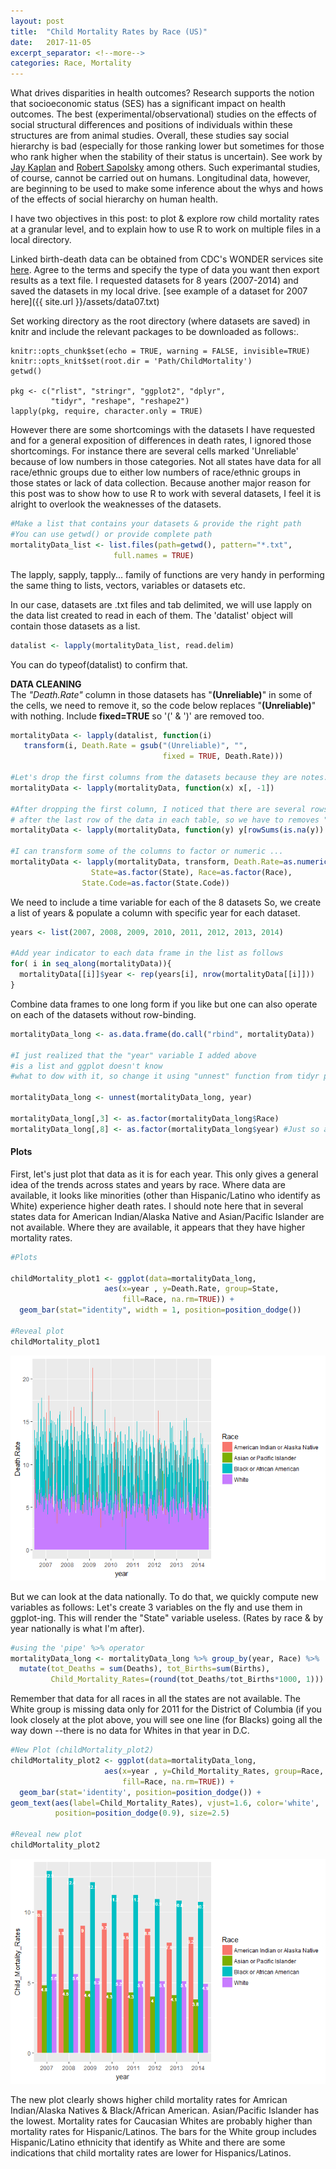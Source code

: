 ```yaml
---
layout: post
title:  "Child Mortality Rates by Race (US)"
date:   2017-11-05
excerpt_separator: <!--more-->
categories: Race, Mortality
---
```


What drives disparities in health outcomes? Research supports the notion that socioeconomic status (SES) has a significant impact on health outcomes. The best (experimental/observational) studies on the effects of social structural differences and positions of individuals within these structures are from animal studies. Overall, these studies say social hierarchy is bad (especially for those ranking lower but sometimes for those who rank higher when the stability of their status is uncertain). See work by [Jay Kaplan](http://neuroscience.graduate.wfu.edu/people/jay-kaplan/) and [Robert Sapolsky](https://profiles.stanford.edu/robert-sapolsky) among others. Such experimantal studies, of course, cannot be carried out on humans. Longitudinal data, however, are beginning to be used to make some inference about the whys and hows of the effects of social hierarchy on human health. 

<!--more-->

I have two objectives in this post: to plot & explore row child mortality rates at a granular level, and to explain how to use R to work on multiple files in a local directory. 

Linked birth-death data can be obtained from CDC's WONDER services site [here](https://wonder.cdc.gov/lbd-current.html). Agree to the terms and specify the type of data you want then export results as a text file. I requested datasets for 8 years (2007-2014) and saved the datasets in my local drive. [see example of a dataset for 2007 here]({{ site.url }}/assets/data07.txt)

Set working directory as the root directory (where datasets are saved) in knitr and include the relevant packages to be downloaded as follows:.


``` {r setup, include=FALSE}
knitr::opts_chunk$set(echo = TRUE, warning = FALSE, invisible=TRUE)
knitr::opts_knit$set(root.dir = 'Path/ChildMortality')
getwd()

pkg <- c("rlist", "stringr", "ggplot2", "dplyr", 
         "tidyr", "reshape", "reshape2")
lapply(pkg, require, character.only = TRUE)
```

However there are some shortcomings with the datasets I have requested and for a general exposition of differences in death rates, I ignored those shortcomings. For instance there are several cells marked 'Unreliable' because of low numbers in those categories. Not all states have data for all race/ethnic groups due to either low numbers of race/ethnic groups in those states or lack of data collection. Because another major reason for this post was to show how to use R to work with several datasets, I feel it is alright to overlook the weaknesses of the datasets.

``` r
#Make a list that contains your datasets & provide the right path
#You can use getwd() or provide complete path
mortalityData_list <- list.files(path=getwd(), pattern="*.txt", 
                       full.names = TRUE)
```

The lapply, sapply, tapply... family of functions are very handy in performing the same thing to lists, vectors, variables or datasets etc.

In our case, datasets are .txt files and tab delimited, we will use lapply on the data list created to read in each of them. The 'datalist' object will contain those datasets as a list.

``` r
datalist <- lapply(mortalityData_list, read.delim)
```
You can do typeof(datalist) to confirm that.

**DATA CLEANING**  
The _"Death.Rate"_ column in those datasets has "__(Unreliable)__" in some of the cells, we need to remove it, so the code below replaces "**(Unreliable)**" with nothing. Include **fixed=TRUE** so '(' & ')' are removed too.

``` r
mortalityData <- lapply(datalist, function(i)
   transform(i, Death.Rate = gsub("(Unreliable)", "", 
                                  fixed = TRUE, Death.Rate))) 

#Let's drop the first columns from the datasets because they are notes. 
mortalityData <- lapply(mortalityData, function(x) x[, -1])

#After dropping the first column, I noticed that there are several rows with 'NA'
# after the last row of the data in each table, so we have to removes "NA" as follows.
mortalityData <- lapply(mortalityData, function(y) y[rowSums(is.na(y)) == 0, ])

#I can transform some of the columns to factor or numeric ...
mortalityData <- lapply(mortalityData, transform, Death.Rate=as.numeric(Death.Rate), 
                  State=as.factor(State), Race=as.factor(Race), 
                State.Code=as.factor(State.Code))
```

We need to include a time variable for each of the 8 datasets So, we create a list of years & populate a column with specific year for each dataset.

``` r
years <- list(2007, 2008, 2009, 2010, 2011, 2012, 2013, 2014)

#Add year indicator to each data frame in the list as follows
for( i in seq_along(mortalityData)){
  mortalityData[[i]]$year <- rep(years[i], nrow(mortalityData[[i]]))
}
```

Combine data frames to one long form if you like but one can also operate on each of the datasets without row-binding.

``` r
mortalityData_long <- as.data.frame(do.call("rbind", mortalityData))

#I just realized that the "year" variable I added above 
#is a list and ggplot doesn't know 
#what to dow with it, so change it using "unnest" function from tidyr package

mortalityData_long <- unnest(mortalityData_long, year)

mortalityData_long[,3] <- as.factor(mortalityData_long$Race)
mortalityData_long[,8] <- as.factor(mortalityData_long$year) #Just so all the years appear on horiz axis
```

#### Plots  
First, let's just plot that data as it is for each year. This only gives a general idea of the trends across states and years by race. Where data are available, it looks like minorities (other than Hispanic/Latino who identify as White) experience higher death rates. I should note here that in several states data for American Indian/Alaska Native and Asian/Pacific Islander are not available. Where they are available, it appears that they have higher mortality rates.

``` r
#Plots

childMortality_plot1 <- ggplot(data=mortalityData_long, 
                     aes(x=year , y=Death.Rate, group=State, 
                         fill=Race, na.rm=TRUE)) + 
  geom_bar(stat="identity", width = 1, position=position_dodge())

#Reveal plot
childMortality_plot1
```
<img src="/images/child_Mortality_Rates_States.png"/>

But we can look at the data nationally. To do that, we quickly compute new variables as follows: Let's create 3 variables on the fly and use them in ggplot-ing. This will render the "State" variable useless. (Rates by race & by year nationally is what I'm after).

``` r
#using the 'pipe' %>% operator
mortalityData_long <- mortalityData_long %>% group_by(year, Race) %>%
  mutate(tot_Deaths = sum(Deaths), tot_Births=sum(Births), 
         Child_Mortality_Rates=(round(tot_Deaths/tot_Births*1000, 1)))
```
Remember that data for all races in all the states are not available. The White group is missing data only for 2011 for the District of Columbia (if you look closely at the plot above, you will see one line (for Blacks) going all the way down --there is no data for Whites in that year in D.C. 

``` r
#New Plot (childMortality_plot2)
childMortality_plot2 <- ggplot(data=mortalityData_long, 
                     aes(x=year , y=Child_Mortality_Rates, group=Race, 
                         fill=Race, na.rm=TRUE)) + 
  geom_bar(stat='identity', position=position_dodge()) +
geom_text(aes(label=Child_Mortality_Rates), vjust=1.6, color='white', 
          position=position_dodge(0.9), size=2.5)

#Reveal new plot
childMortality_plot2
```
<img src="/images/child_Mortality_Rates_National.png"/>

The new plot clearly shows higher child mortality rates for Amrican Indian/Alaska Natives & Black/African American. Asian/Pacific Islander has the lowest. Mortality rates for Caucasian Whites are probably higher than mortality rates for Hispanic/Latinos. The bars for the White group includes Hispanic/Latino ethnicity that identify as White and there are some indications that child mortality rates are lower for Hispanics/Latinos.
